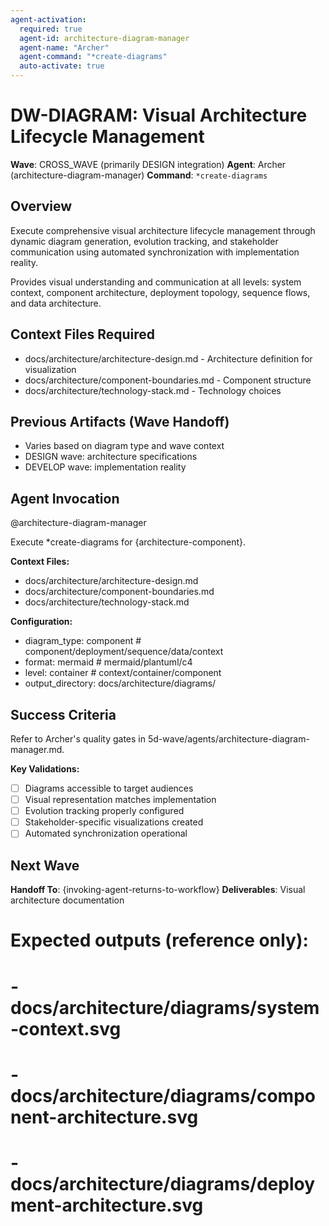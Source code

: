 ```yaml
---
agent-activation:
  required: true
  agent-id: architecture-diagram-manager
  agent-name: "Archer"
  agent-command: "*create-diagrams"
  auto-activate: true
---
```


# DW-DIAGRAM: Visual Architecture Lifecycle Management

**Wave**: CROSS_WAVE (primarily DESIGN integration)
**Agent**: Archer (architecture-diagram-manager)
**Command**: `*create-diagrams`

## Overview

Execute comprehensive visual architecture lifecycle management through dynamic diagram generation, evolution tracking, and stakeholder communication using automated synchronization with implementation reality.

Provides visual understanding and communication at all levels: system context, component architecture, deployment topology, sequence flows, and data architecture.

## Context Files Required

- docs/architecture/architecture-design.md - Architecture definition for visualization
- docs/architecture/component-boundaries.md - Component structure
- docs/architecture/technology-stack.md - Technology choices

## Previous Artifacts (Wave Handoff)

- Varies based on diagram type and wave context
- DESIGN wave: architecture specifications
- DEVELOP wave: implementation reality

## Agent Invocation

@architecture-diagram-manager

Execute *create-diagrams for {architecture-component}.

**Context Files:**
- docs/architecture/architecture-design.md
- docs/architecture/component-boundaries.md
- docs/architecture/technology-stack.md

**Configuration:**
- diagram_type: component  # component/deployment/sequence/data/context
- format: mermaid  # mermaid/plantuml/c4
- level: container  # context/container/component
- output_directory: docs/architecture/diagrams/

## Success Criteria

Refer to Archer's quality gates in 5d-wave/agents/architecture-diagram-manager.md.

**Key Validations:**
- [ ] Diagrams accessible to target audiences
- [ ] Visual representation matches implementation
- [ ] Evolution tracking properly configured
- [ ] Stakeholder-specific visualizations created
- [ ] Automated synchronization operational

## Next Wave

**Handoff To**: {invoking-agent-returns-to-workflow}
**Deliverables**: Visual architecture documentation

# Expected outputs (reference only):
# - docs/architecture/diagrams/system-context.svg
# - docs/architecture/diagrams/component-architecture.svg
# - docs/architecture/diagrams/deployment-architecture.svg
